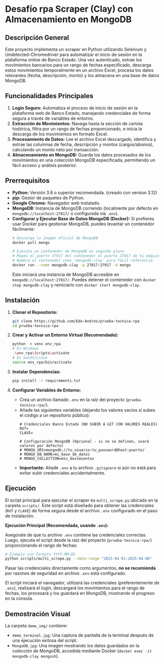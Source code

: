 # Desafío rpa Scraper (Clay) con Almacenamiento en MongoDB

## Descripción General

Este proyecto implementa un scraper en Python utilizando Selenium y Undetected-Chromedriver para automatizar el inicio de sesión en la plataforma online de Banco Estado. Una vez autenticado, extrae los movimientos bancarios para un rango de fechas especificado, descarga estos movimientos temporalmente en un archivo Excel, procesa los datos relevantes (fecha, descripción, monto) y los almacena en una base de datos MongoDB.

## Funcionalidades Principales

1.  **Login Seguro:** Automatiza el proceso de inicio de sesión en la plataforma web de Banco Estado, manejando credenciales de forma segura a través de variables de entorno.
2.  **Extracción de Movimientos:** Navega hasta la sección de cartola histórica, filtra por un rango de fechas proporcionado, e inicia la descarga de los movimientos en formato Excel.
3.  **Procesamiento de Datos:** Lee el archivo Excel descargado, identifica y extrae las columnas de fecha, descripción y montos (cargos/abonos), calculando un monto neto por transacción.
4.  **Almacenamiento en MongoDB:** Guarda los datos procesados de los movimientos en una colección MongoDB especificada, permitiendo un fácil acceso y análisis posterior.

## Prerrequisitos

*   **Python:** Versión 3.8 o superior recomendada. (creado con version 3.12)
*   **pip:** Gestor de paquetes de Python.
*   **Google Chrome:** Navegador web instalado.
*   **MongoDB:** Instancia de MongoDB corriendo (localmente por defecto en `mongodb://localhost:27017/` o configurada vía `.env`).
*   **Configurar y Ejecutar Base de Datos MongoDB (Docker):** Si prefieres usar Docker para gestionar MongoDB, puedes levantar un contenedor fácilmente:
    ```bash
    # Descarga la imagen oficial de MongoDB
    docker pull mongo

    # Ejecuta un contenedor de MongoDB en segundo plano
    # Mapea el puerto 27017 del contenedor al puerto 27017 de tu máquina
    # Nombra el contenedor como 'mongodb-clay' para fácil referencia
    docker run --name mongodb-clay -p 27017:27017 -d mongo
    ```
    Esto iniciará una instancia de MongoDB accesible en `mongodb://localhost:27017/`. Puedes detener el contenedor con `docker stop mongodb-clay` y reiniciarlo con `docker start mongodb-clay`.

## Instalación

1.  **Clonar el Repositorio:**
    ```bash
    git clone https://github.com/Edo-Andres/prueba-tecnica-rpa
    cd prueba-tecnica-rpa
    ```

2.  **Crear y Activar un Entorno Virtual (Recomendado):**
    ```bash
    python -m venv env_rpa
    # En Windows
    .\env_rpa\Scripts\activate
    # En macOS/Linux
    source env_rpa/bin/activate
    ```

3.  **Instalar Dependencias:**
    ```bash
    pip install -r requirements.txt
    ```

4.  **Configurar Variables de Entorno:**
    *   Crea un archivo llamado `.env` en la raíz del proyecto (`prueba-tecnica-rpa/`).
    *   Añade las siguientes variables (dejando los valores vacíos si subes el código a un repositorio público):
        ```dotenv
        # Credenciales Banco Estado (NO SUBIR A GIT CON VALORES REALES)
        RUT=
        CLAVE=

        # Configuración MongoDB (Opcional - si no se definen, usará valores por defecto)
        # MONGO_URI=mongodb://tu_usuario:tu_password@host:puerto/
        # MONGO_DB_NAME=mi_base_de_datos
        # MONGO_COLLECTION=mis_movimientos
        ```
    *   **Importante:** Añade `.env` a tu archivo `.gitignore` si aún no está para evitar subir credenciales accidentalmente.

## Ejecución

El script principal para ejecutar el scraper es `multi_scrape.py` ubicado en la carpeta `scripts/`. Este script está diseñado para obtener las credenciales (`RUT` y `CLAVE`) de forma segura desde el archivo `.env` configurado en el paso de instalación.

**Ejecución Principal (Recomendada, usando `.env`):**

Asegúrate de que tu archivo `.env` contiene las credenciales correctas. Luego, ejecuta el script desde la raíz del proyecto (`prueba-tecnica-rpa/`) proporcionando el rango de fechas:

```bash
# Ejemplo con formato YYYY-MM-DD
python scripts/multi_scrape.py --date-range "2025-04-01:2025-04-08"

```

Pasar las credenciales directamente como argumentos, **no se recomienda** por razones de seguridad en archivo `.env` está configurado.

El script iniciará el navegador, utilizará las credenciales (preferentemente de `.env`), realizará el login, descargará los movimientos para el rango de fechas, los procesará y los guardará en MongoDB, mostrando el progreso en la consola.

## Demostración Visual

La carpeta `demo_img/` contiene:

*   `demo_terminal.jpg`: Una captura de pantalla de la terminal después de una ejecución exitosa del script.
*   `MongoDB.jpg`: Una imagen mostrando los datos guardados en la colección de MongoDB, accedida mediante Docker (`docker exec -it mongodb-clay mongosh`).
